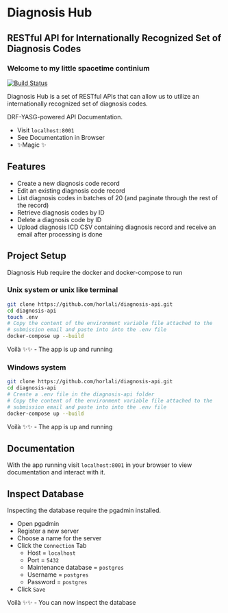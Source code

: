 # Diagnosis Hub
## RESTful API for Internationally Recognized Set of Diagnosis Codes

### Welcome to my little spacetime continium

[![Build Status](https://travis-ci.org/joemccann/dillinger.svg?branch=master)](https://linkedin.com/in/gideon-ahiadzi)

Diagnosis Hub is a set of RESTful APIs that can allow us to utilize an internationally recognized set of diagnosis codes.

DRF-YASG-powered API Documentation.
- Visit `localhost:8001`
- See Documentation in Browser
- ✨Magic ✨

## Features
- Create a new diagnosis code record
- Edit an existing diagnosis code record
- List diagnosis codes in batches of 20 (and paginate through the rest of the record)
- Retrieve diagnosis codes by ID
- Delete a diagnosis code by ID
- Upload diagnosis ICD CSV containing diagnosis record and receive an email after processing is done

## Project Setup
Diagnosis Hub require the docker and docker-compose to run

### Unix system or unix like terminal
```sh
git clone https://github.com/horlali/diagnosis-api.git
cd diagnosis-api
touch .env
# Copy the content of the environment variable file attached to the 
# submission email and paste into into the .env file
docker-compose up --build
```
Voilà ✨✨ - The app is up and running

### Windows system
```sh
git clone https://github.com/horlali/diagnosis-api.git
cd diagnosis-api
# Create a .env file in the diagnosis-api folder
# Copy the content of the environment variable file attached to the 
# submission email and paste into into the .env file
docker-compose up --build
```
Voilà ✨✨ - The app is up and running


## Documentation
With the app running visit `localhost:8001` in your browser to view documentation and interact with it.


## Inspect Database
Inspecting the database require the pgadmin installed.
- Open pgadmin
- Register a new server
- Choose a name for the server
- Click the `Connection` Tab
    - Host = `localhost`
    - Port = `5432`
    - Maintenance database = `postgres`
    - Username = `postgres`
    - Password = `postgres`
- Click `Save`

Voilà ✨✨ - You can now inspect the database
